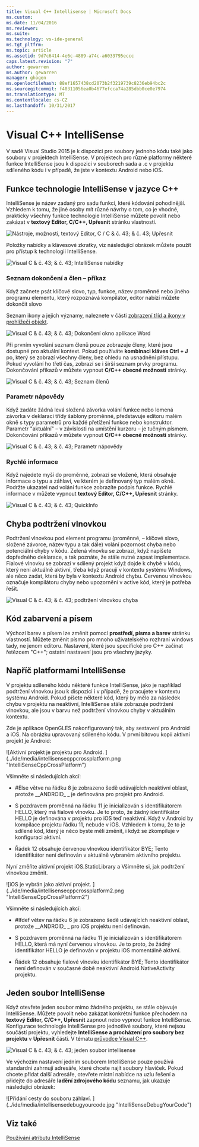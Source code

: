 ```yaml
---
title: Visual C++ Intellisense | Microsoft Docs
ms.custom: 
ms.date: 11/04/2016
ms.reviewer: 
ms.suite: 
ms.technology: vs-ide-general
ms.tgt_pltfrm: 
ms.topic: article
ms.assetid: 9d7c6414-4e6c-4889-a74c-a6033795eccc
caps.latest.revision: "7"
author: gewarren
ms.author: gewarren
manager: ghogen
ms.openlocfilehash: 88ef1657438cd2073b2f3219739c8236eb94bc2c
ms.sourcegitcommit: f40311056ea0b4677efcca74a285dbb0ce0e7974
ms.translationtype: MT
ms.contentlocale: cs-CZ
ms.lasthandoff: 10/31/2017
---
```

# <a name="visual-c-intellisense"></a>Visual C++ IntelliSense
V sadě Visual Studio 2015 je k dispozici pro soubory jednoho kódu také jako soubory v projektech IntelliSense. V projektech pro různé platformy některé funkce IntelliSense jsou k dispozici v souborech sada a .c v projektu sdíleného kódu i v případě, že jste v kontextu Android nebo iOS.  
  
## <a name="intellisense-features-in-c"></a>Funkce technologie IntelliSense v jazyce C++  
 IntelliSense je název zadaný pro sadu funkcí, které kódování pohodlnější. Vzhledem k tomu, že jiné osoby mít různé návrhy o tom, co je vhodné, prakticky všechny funkce technologie IntelliSense můžete povolit nebo zakázat v **textový Editor, C/C++, Upřesnit** stránku vlastností.  
  
 ![Nástroje, možnosti, textový Editor, C &#47; C & č. 43; & č. 43; Upřesnit](../ide/media/sintellisensecpptoolsoptions.PNG "sIntelliSenseCppToolsOptions")  
  
 Položky nabídky a klávesové zkratky, viz následující obrázek můžete použít pro přístup k technologii IntelliSense.  
  
 ![Visual C & č. 43; & č. 43; IntelliSense nabídky](../ide/media/vs2015_cpp_intellisense_menu.png "vs2015_cpp_intellisense_menu")  
  
### <a name="statement-completion-and-member-list"></a>Seznam dokončení a člen – příkaz  
 Když začnete psát klíčové slovo, typ, funkce, název proměnné nebo jiného programu elementu, který rozpoznává kompilátor, editor nabízí můžete dokončit slovo  
  
 Seznam ikony a jejich významy, naleznete v části [zobrazení tříd a ikony v prohlížeči objekt](../ide/class-view-and-object-browser-icons.md).  
  
 ![Visual C & č. 43; & č. 43; Dokončení okno aplikace Word](../ide/media/vs2015_cpp_complete_word.png "vs2015_cpp_complete_word")  
  
 Při prvním vyvolání seznam členů pouze zobrazuje členy, které jsou dostupné pro aktuální kontext. Pokud používáte **kombinaci kláves Ctrl + J** po, který se zobrazí všechny členy, bez ohledu na usnadnění přístupu. Pokud vyvolání ho třetí čas, zobrazí se i širší seznam prvky programu. Dokončování příkazů v můžete vypnout **C/C++ obecné možnosti** stránky.  
  
 ![Visual C & č. 43; & č. 43; Seznam členů](../ide/media/vs2015_cpp_list_members.png "vs2015_cpp_list_members")  
  
### <a name="parameter-help"></a>Parametr nápovědy  
 Když zadáte žádná levá složená závorka volání funkce nebo lomená závorka v deklaraci třídy šablony proměnné, představuje editoru malém okně s typy parametrů pro každé přetížení funkce nebo konstruktor. Parametr "aktuální" – v závislosti na umístění kurzoru – je tučným písmem. Dokončování příkazů v můžete vypnout **C/C++ obecné možnosti** stránky.  
  
 ![Visual C & č. 43; & č. 43; Parametr nápovědy](../ide/media/vs_2015_cpp_param_help.png "vs_2015_cpp_param_help")  
  
### <a name="quick-info"></a>Rychlé informace  
 Když najedete myší do proměnné, zobrazí se vložené, která obsahuje informace o typu a záhlaví, ve kterém je definovaný typ malém okně. Podržte ukazatel nad volání funkce zobrazíte podpis funkce. Rychlé informace v můžete vypnout **textový Editor, C/C++, Upřesnit** stránky.  
  
 ![Visual C & č. 43; & č. 43; QuickInfo](../ide/media/vs2015_cpp_quickinfo.png "vs2015_cpp_quickInfo")  
  
## <a name="error-squiggles"></a>Chyba podtržení vlnovkou  
 Podtržení vlnovkou pod element programu (proměnné, – klíčové slovo, složené závorce, název typu a tak dále) volání pozornost chyba nebo potenciální chyby v kódu. Zelená vlnovku se zobrazí, když napíšete dopředného deklarace, a tak poznáte, že stále nutné zapsat implementace. Fialové vlnovku se zobrazí v sdílený projekt když dojde k chybě v kódu, který není aktuálně aktivní, třeba když pracují v kontextu systému Windows, ale něco zadat, která by byla v kontextu Android chybu. Červenou vlnovkou označuje kompilátoru chyby nebo upozornění v active kód, který je potřeba řešit.  
  
 ![Visual C & č. 43; & č. 43; podtržení vlnovkou chyba](../ide/media/vs2015_cpp_error_quiggles.png "vs2015_cpp_error_quiggles")  
  
## <a name="code-colorization-and-fonts"></a>Kód zabarvení a písem  
 Výchozí barev a písem lze změnit pomocí **prostředí, písma a barev** stránku vlastností. Můžete změnit písmo pro mnoho uživatelského rozhraní windows tady, ne jenom editoru. Nastavení, které jsou specifické pro C++ začínat řetězcem "C++"; ostatní nastavení jsou pro všechny jazyky.  
  
## <a name="cross-platform-intellisense"></a>Napříč platformami IntelliSense  
 V projektu sdíleného kódu některé funkce IntelliSense, jako je například podtržení vlnovkou jsou k dispozici i v případě, že pracujete v kontextu systému Android. Pokud píšete některé kód, který by mělo za následek chybu v projektu na neaktivní, IntelliSense stále zobrazuje podtržení vlnovkou, ale jsou v barvu než podtržení vlnovkou chyby v aktuálním kontextu.  
  
 Zde je aplikace OpenGLES nakonfigurovaný tak, aby sestavení pro Android a iOS. Na obrázku upravovaný sdíleného kódu. V první bitovou kopii aktivní projekt je Android:  
  
 ![Aktivní projekt je projektu pro Android. ] (../ide/media/intellisensecppcrossplatform.png "IntelliSenseCppCrossPlatform")  
  
 Všimněte si následujících akcí:  
  
-   #Else větve na řádku 8 je zobrazeno šedě udávajících neaktivní oblast, protože __ANDROID\_ \_ je definována pro projekt pro Android.  
  
-   S pozdravem proměnná na řádku 11 je inicializován s identifikátorem HELLO, který má fialové vlnovku. Je to proto, že žádný identifikátor HELLO je definována v projektu pro iOS teď neaktivní. Když v Android by kompilace projektu řádku 11, nebude v iOS. Vzhledem k tomu, že to je sdílené kód, který je něco byste měli změnit, i když se zkompiluje v konfiguraci aktivní.  
  
-   Řádek 12 obsahuje červenou vlnovkou identifikátor BYE; Tento identifikátor není definován v aktuálně vybraném aktivního projektu.  
  
 Nyní změňte aktivní projekt iOS.StaticLibrary a Všimněte si, jak podtržení vlnovkou změnit.  
  
 ![iOS je vybrán jako aktivní projekt. ] (../ide/media/intellisensecppcrossplatform2.png "IntelliSenseCppCrossPlatform2")  
  
 Všimněte si následujících akcí:  
  
-   #Ifdef větev na řádku 6 je zobrazeno šedě udávajících neaktivní oblast, protože __ANDROID\_ \_ pro iOS projektu není definován.  
  
-   S pozdravem proměnná na řádku 11 je inicializován s identifikátorem HELLO, která má nyní červenou vlnovkou. Je to proto, že žádný identifikátor HELLO je definován v projektu iOS momentálně aktivní.  
  
-   Řádek 12 obsahuje fialové vlnovku identifikátor BYE; Tento identifikátor není definován v současné době neaktivní Android.NativeActivity projektu.  
  
## <a name="single-file-intellisense"></a>Jeden soubor IntelliSense  
 Když otevřete jeden soubor mimo žádného projektu, se stále objevuje IntelliSense. Můžete povolit nebo zakázat konkrétní funkce přechodem na **textový Editor, C/C++, Upřesnit** zapnout nebo vypnout funkce IntelliSense. Konfigurace technologie IntelliSense pro jednotlivé soubory, které nejsou součástí projektu, vyhledejte **IntelliSense a procházení pro soubory bez projektu** v **Upřesnit** části. V tématu [průvodce Visual C++](http://msdn.microsoft.com/en-us/499cb66f-7df1-45d6-8b6b-33d94fd1f17c).  
  
 ![Visual C & č. 43; & č. 43; jeden soubor intellisense](../ide/media/vs2015_cpp_single_file_intellisense.png "vs2015_cpp_single_file_intellisense")  
  
 Ve výchozím nastavení jedním souborem IntelliSense pouze používá standardní zahrnují adresáře, které chcete najít soubory hlaviček. Pokud chcete přidat další adresáře, otevřete místní nabídce na uzlu řešení a přidejte do adresáře **ladění zdrojového kódu** seznamu, jak ukazuje následující obrázek:  
  
 ![Přidání cesty do souboru záhlaví. ] (../ide/media/intellisensedebugyourcode.jpg "IntelliSenseDebugYourCode")  
  
## <a name="see-also"></a>Viz také  
 [Používání atributu IntelliSense](../ide/using-intellisense.md)